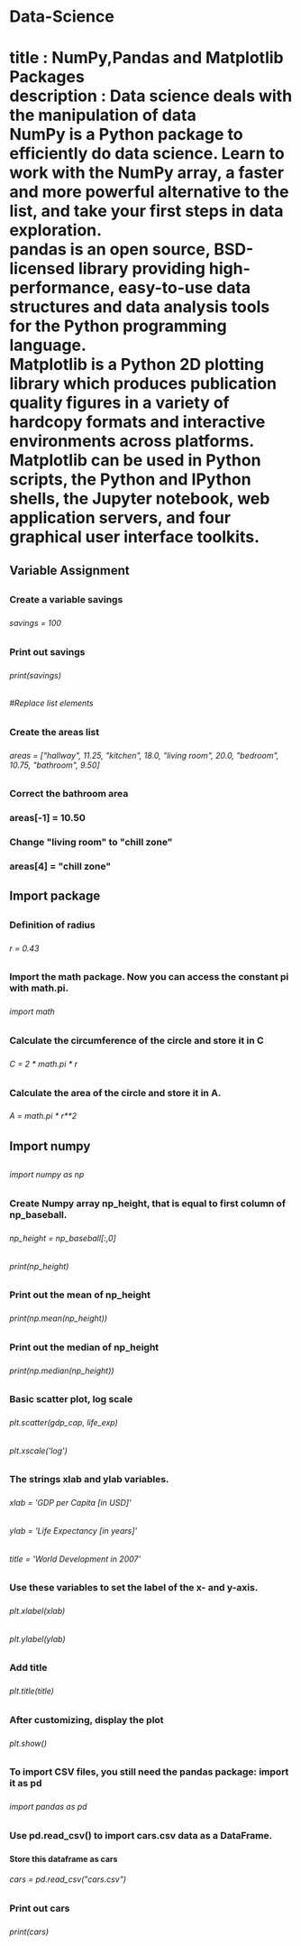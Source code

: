 <h1>Data-Science<h1/>

title      : NumPy,Pandas and Matplotlib Packages
<br/>
description : Data science deals with the manipulation of data
<br/>
NumPy is a Python package to efficiently do data science. Learn to work with the NumPy array, a faster and more powerful alternative to the list, and take your first steps in data exploration.
<br/>
pandas is an open source, BSD-licensed library providing high-performance, easy-to-use data structures and data analysis tools for the Python programming language.
<br/>
Matplotlib is a Python 2D plotting library which produces publication quality figures in a variety of hardcopy formats and interactive environments across platforms. Matplotlib can be used in Python scripts, the Python and IPython shells, the Jupyter notebook, web application servers, and four graphical user interface toolkits.

<h2>Variable Assignment<h2/>
<h3>Create a variable savings<h3/>

<h6>savings = 100<h6/>

<h3>Print out savings<h3/>
  
<h6>print(savings)<h6/>

#Replace list elements
<h3>Create the areas list<h3/>
<h6>areas = ["hallway", 11.25, "kitchen", 18.0, "living room", 20.0, "bedroom", 10.75, "bathroom", 9.50]<h6/>

<h3>Correct the bathroom area<h3/>
areas[-1] = 10.50

<h3>Change "living room" to "chill zone"<h3/>
areas[4] = "chill zone"

<h2>Import package<h2/>
<h3>Definition of radius<h3/>
<h6>r = 0.43<h6/>

<h3>Import the math package. Now you can access the constant pi with math.pi.<h3/>
<h6>import math<h6/>

<h3>Calculate the circumference of the circle and store it in C<h3/>
<h6>C = 2 * math.pi * r<h6/>

<h3>Calculate the area of the circle and store it in A.<h3/>
<h6>A = math.pi * r**2<h6/>

<h2>Import numpy<h2/>
<h6>import numpy as np<h6/>

<h3>Create Numpy array np_height, that is equal to first column of np_baseball.<h3/>
<h6>np_height = np_baseball[:,0]<h6/>
<h6>print(np_height)<h6/>

<h3>Print out the mean of np_height<h3/>
<h6>print(np.mean(np_height))<h6/>

<h3>Print out the median of np_height<h3/>
<h6>print(np.median(np_height))<h6/>

<h3>Basic scatter plot, log scale<h3/>
<h6>plt.scatter(gdp_cap, life_exp)<h6/>
<h6>plt.xscale('log')<h6/> 

<h3>The strings xlab and ylab variables.<h3/>
<h6>xlab = 'GDP per Capita [in USD]'<h6/>
<h6>ylab = 'Life Expectancy [in years]'<h6/>
<h6>title = 'World Development in 2007'<h6/>

<h3>Use these variables to set the label of the x- and y-axis.<h3/>
<h6>plt.xlabel(xlab)<h6/>
<h6>plt.ylabel(ylab)<h6/>
  
<h3>Add title<h3/>
<h6>plt.title(title)<h6/>

<h3>After customizing, display the plot<h3/>
<h6>plt.show()<h6/>

<h3>To import CSV files, you still need the pandas package: import it as pd<h3/>
<h6>import pandas as pd<h6/>

<h3>Use pd.read_csv() to import cars.csv data as a DataFrame.<h3/> 
<h4>Store this dataframe as cars<h4/>
<h6>cars = pd.read_csv("cars.csv")<h6/>

<h3>Print out cars<h3/>
<h6>print(cars)<h6/>
